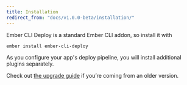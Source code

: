 ```yaml
---
title: Installation
redirect_from: "docs/v1.0.0-beta/installation/"
---
```


Ember CLI Deploy is a standard Ember CLI addon, so install it with

```
ember install ember-cli-deploy
```

As you configure your app's deploy pipeline, you will install additional plugins separately.

Check out [the upgrade guide](../upgrading) if you’re coming from an older version.
